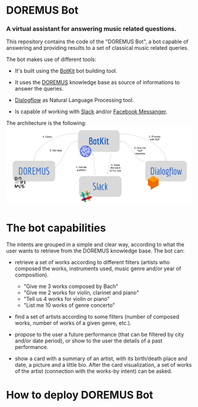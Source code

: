 # DOREMUS Bot
### A virtual assistant for answering music related questions.
This repository contains the code of the "DOREMUS Bot", a bot capable of answering and providing results to a set of classical music related queries.

The bot makes use of different tools:
- It's built using the [BotKit](https://github.com/howdyai/botkit) bot building tool.

- It uses the [DOREMUS](https://github.com/DOREMUS-ANR) knowledge base as source of informations to answer the queries.

- [Dialogflow](https://github.com/dialogflow) as Natural Language Processing tool.

- Is capable of working with [Slack](https://slack.com) and/or [Facebook Messanger](https://www.messenger.com).

The architecture is the following:
![DOREMUS Bot architecture](./final-report/images/architecture.png) 

# The bot capabilities
The intents are grouped in a simple and clear way, according to what the user
wants to retrieve from the DOREMUS knowledge base. The bot can:

- retrieve a set of works according to different filters (artists who composed
the works, instruments used, music genre and/or year of composition).
    - "Give me 3 works composed by Bach"
    - "Give me 2 works for violin, clarinet and piano"
    - "Tell us 4 works for violin or piano"
    - "List me 10 works of genre concerto"
    

- find a set of artists according to some filters (number of composed works,
number of works of a given genre, etc.).

- propose to the user a future performance (that can be filtered by city and/or
date period), or show to the user the details of a past performance.

- show a card with a summary of an artist, with its birth/death place and
date, a picture and a little bio. After the card visualization, a set of works
of the artist (connection with the works-by intent) can be asked.

# How to deploy DOREMUS Bot